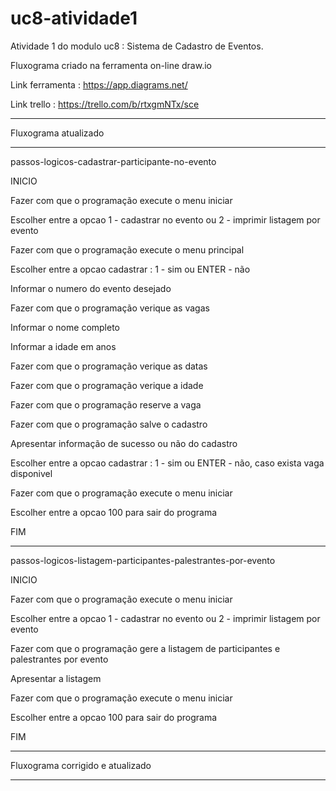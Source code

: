 # uc8-atividade1

Atividade 1 do modulo uc8 : Sistema de Cadastro de Eventos.

Fluxograma criado na ferramenta on-line draw.io

Link ferramenta : https://app.diagrams.net/

Link trello : https://trello.com/b/rtxgmNTx/sce

-----------------------------------------------------------

Fluxograma atualizado

-----------------------------------------------------------

passos-logicos-cadastrar-participante-no-evento

INICIO

Fazer com que o programação execute o menu iniciar

Escolher entre a opcao 1 - cadastrar no evento ou 2 - imprimir listagem por evento

Fazer com que o programação execute o menu principal

Escolher entre a opcao cadastrar : 1 - sim ou ENTER - não

Informar o numero do evento desejado

Fazer com que o programação verique as vagas

Informar o nome completo

Informar a idade em anos

Fazer com que o programação verique as datas

Fazer com que o programação verique a idade

Fazer com que o programação reserve a vaga

Fazer com que o programação salve o cadastro

Apresentar informação de sucesso ou não do cadastro

Escolher entre a opcao cadastrar : 1 - sim ou ENTER - não, caso exista vaga disponivel

Fazer com que o programação execute o menu iniciar

Escolher entre a opcao 100 para sair do programa

FIM

-----------------------------------------------------------

passos-logicos-listagem-participantes-palestrantes-por-evento

INICIO

Fazer com que o programação execute o menu iniciar

Escolher entre a opcao 1 - cadastrar no evento ou 2 - imprimir listagem por evento

Fazer com que o programação gere a listagem de participantes e palestrantes por evento

Apresentar a listagem

Fazer com que o programação execute o menu iniciar

Escolher entre a opcao 100 para sair do programa

FIM

-----------------------------------------------------------

Fluxograma corrigido e atualizado

-----------------------------------------------------------



